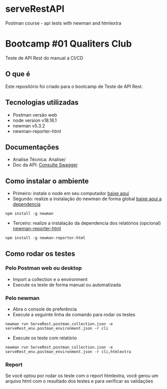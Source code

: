 # serveRestAPI
Postman course - api tests with newman and htmlextra

# Bootcamp #01 Qualiters Club
Teste de API Rest do manual a CI/CD
## O que é
Este repositório foi criado para o bootcamp de Teste de API Rest.

## Tecnologias utilizadas
- Postman versão web
- node version v18.16.1
- newman v5.3.2
- newman-reporter-html
  
## Documentações
- Analise Técnica: Analise/
- Doc da API: [Consulte Swagger](https://serverest.dev/#/)
  
## Como instalar o ambiente
- Primeiro: instale o node em seu computador [baixe aqui](https://nodejs.org/en/download)
- Segundo: realize a instalação do newman de forma global [baixe aqui a dependencia](https://www.npmjs.com/package/newman)
```
npm install -g newman
```
- Terceiro: realize a instalação da dependencia dos relatórios (opcional) [newman-reporter-html
](https://www.npmjs.com/package/newman-reporter-html)
```
npm install -g newman-reporter-html
```
## Como rodar os testes
### Pelo Postman web ou desktop
- Import a collection e o environment
- Execute os teste de forma manual ou automatizada
### Pelo newman
- Abra o console de preferência
- Execute a seguinte linha de comando para rodar os testes
```
newman run ServeRest.postman_collection.json -e serveRest_env.postman_environment.json -r cli
```
- Execute os teste com relatório
```
newman run ServeRest.postman_collection.json -e serveRest_env.postman_environment.json -r cli,htmlextra
```
### Report
Se você optou por rodar os teste com o report htmlextra, você gerou um arquivo html com o resultado dos testes e para verificar as validações
